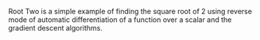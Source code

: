 Root Two is a simple example of finding the square root of 2 using reverse mode of automatic differentiation of a function
over a scalar and the gradient descent algorithms.